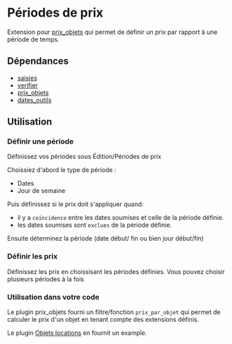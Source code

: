 # Périodes de prix
Extension pour [prix_objets](https://plugins.spip.net/prix_objets) qui permet de définir un prix par rapport à une période de temps.

## Dépendances
- [saisies](https://plugins.spip.net/saisies.html)
- [verifier](https://plugins.spip.net/verifier.html)
- [prix_objets](https://plugins.spip.net/prix_objets)
- [dates_outils](https://github.com/abelass/dates_outils)

## Utilisation
### Définir une période
Définissez vos périodes sous Édition/Périodes de prix

Choissiez d'abord le type de période :
- Dates
- Jour de semaine

Puis définissez si le prix doit s'appliquer quand:
- il y a `coïncidence` entre les dates soumises et celle de la période définie.
- les dates soumises sont `exclues` de la période définie.

Ensuite déterminez la période (date début/ fin ou bien jour début/fin)

### Définir les prix
Définissez les prix en choissisant les périodes définies. Vous pouvez choisir plusieurs
périodes à la fois

### Utilisation dans votre code
Le plugin prix_objets fourni un filtre/fonction `prix_par_objet` qui permet de calculer le prix d'un objet en
tenant compte des extensions définis.

Le plugin [Objets locations](https://github.com/abelass/location_objets/blob/master/inc/objets_location.php#L34)
en fournit un example.
